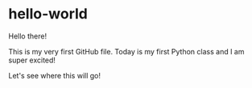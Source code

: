 # hello-world

Hello there! 

This is my very first GitHub file. Today is my first Python class and I am super excited! 

Let's see where this will go! 
